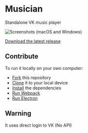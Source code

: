 # Musician
Standalone VK music player

![Screenshots (macOS and Windows)](https://uenify.com/musician/banner.png)

[Download the latest release](https://github.com/uenify/musician/releases)

## Contribute

To run it locally on your own computer:

* [Fork](https://help.github.com/articles/fork-a-repo/) this repository
* [Clone](https://help.github.com/articles/cloning-a-repository/) it to your
  local device
* [Install](https://yarnpkg.com/en/docs/cli/install) the dependencies
* [Run Webpack](https://github.com/uenify/musician/blob/master/package.json#L17)
* [Run Electron](https://github.com/uenify/musician/blob/master/package.json#L20)

## Warning
It uses direct login to VK (No API)

